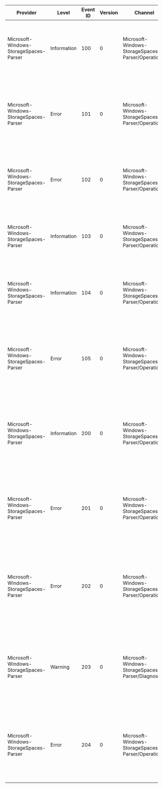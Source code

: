 Provider                                |  Level        |  Event ID  |  Version  |  Channel                                             |  Task  |  Opcode  |  Keyword  |  Message
----------------------------------------|---------------|------------|-----------|------------------------------------------------------|--------|----------|-----------|-----------------------------------------------------------------------------------------------------------------------
Microsoft-Windows-StorageSpaces-Parser  |  Information  |  100       |  0        |  Microsoft-Windows-StorageSpaces-Parser/Operational  |        |          |           |  Space attached. Pool {PoolId}, Space {SpaceId}, Return Code: {Status}
Microsoft-Windows-StorageSpaces-Parser  |  Error        |  101       |  0        |  Microsoft-Windows-StorageSpaces-Parser/Operational  |        |          |           |  Space attach Failed. Pool {PoolId}, Space {SpaceId}, Function:{Function}, Line:{Line}, Return Code: {Status}
Microsoft-Windows-StorageSpaces-Parser  |  Error        |  102       |  0        |  Microsoft-Windows-StorageSpaces-Parser/Operational  |        |          |           |  Space paused. Pool {PoolId}, Space {SpaceId}, Return Code: {Status}
Microsoft-Windows-StorageSpaces-Parser  |  Information  |  103       |  0        |  Microsoft-Windows-StorageSpaces-Parser/Operational  |        |          |           |  Space resumed. Pool {PoolId}, Space {SpaceId}, Return Code: {Status}
Microsoft-Windows-StorageSpaces-Parser  |  Information  |  104       |  0        |  Microsoft-Windows-StorageSpaces-Parser/Operational  |        |          |           |  Space detached. Pool {PoolId}, Space {SpaceId}, Return Code: {Status}
Microsoft-Windows-StorageSpaces-Parser  |  Error        |  105       |  0        |  Microsoft-Windows-StorageSpaces-Parser/Operational  |        |          |           |  Space resume Failed. Pool {PoolId}, Space {SpaceId}, Function:{Function}, Line:{Line}, Return Code: {Status}
Microsoft-Windows-StorageSpaces-Parser  |  Information  |  200       |  0        |  Microsoft-Windows-StorageSpaces-Parser/Operational  |        |          |           |  Operation {Operation} Pool {PoolId}, Space {SpaceId}, Function:{Function}, Line:{Line}, Return Code: {Status}
Microsoft-Windows-StorageSpaces-Parser  |  Error        |  201       |  0        |  Microsoft-Windows-StorageSpaces-Parser/Operational  |        |          |           |  Operation {Operation} failed. Pool {PoolId}, Space {SpaceId}, Function:{Function}, Line:{Line}, Return Code: {Status}
Microsoft-Windows-StorageSpaces-Parser  |  Error        |  202       |  0        |  Microsoft-Windows-StorageSpaces-Parser/Operational  |        |          |           |  Command {Cdb} for Pool {PoolId} Space {SpaceId} failed. Function:{Function}, Line:{Line}, Return Code: {Status}
Microsoft-Windows-StorageSpaces-Parser  |  Warning      |  203       |  0        |  Microsoft-Windows-StorageSpaces-Parser/Diagnostic   |        |          |           |  Command {Cdb} for Pool {PoolId} Space {SpaceId} failed. Function:{Function}, Line:{Line}, Return Code: {Status}
Microsoft-Windows-StorageSpaces-Parser  |  Error        |  204       |  0        |  Microsoft-Windows-StorageSpaces-Parser/Operational  |        |          |           |  Space attach Failed. Pool {PoolId}, Space {SpaceId}, Function:{Function}, Line:{Line}, Return Code: {Status}